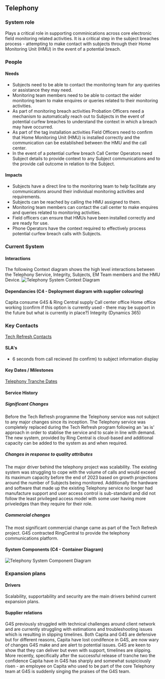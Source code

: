 ## Telephony

### System role
Plays a critical role in supporting comminications across core electronic field monitoring related activities. It is a critical step in the subject breaches process - attempting to make contact with subjects through their Home Monitoring Unit (HMU) in the event of a potential breach.

### People

#### Needs
- Subjects need to be able to contact the monitoring team for any queiries or assistance they may need.
- Monitoring team members need to be able to contact the wider monitoring team to make enquires or queries related to their monitoring activities.
- As part of monitoring breach activities Probation Officers need a mechanism to automatically reach out to Subjects in the event of potential curfew breaches to understand the context in which a breach may have occurred.
- As part of the tag installation activities Field Officers need to confirm that Home Monitoring Unit (HMU) is installed correctly and the communication can be established between the HMU and the call center.
- In the event of a potential curfew breach Call Center Operators need Subject details to provide context to any Subject communications and to the provide call outcome in relation to the Subject.

#### Impacts
- Subjects have a direct line to the monitoring team to help facilitate any communications around their individual monitoring activities and requirements.
- Subjects can be reached by calling the HMU assigned to them.
- Monitoring team members can contact the call center to make enquires and queries related to monitoring activities.
- Field officers can ensure that HMUs have been installed correctly and are ready for use.
- Phone Operators have the context required to effectively process potential curfew breach calls with Subjects.

### Current System

#### Interactions
The following Context diagram shows the high level interactions between the Telephony Service, Integrity, Subjects, EM Team members and the HMU Device.
![Telephony System Context Diagram](embed:TelephonyContext)

#### Dependancies (C4 - Deployment diagram with supplier colouring)
Capita consume
G4S & Ring Central supply
Call center office
Home office working (confirm if this option is currently used - there may be support in the future but what is currently in place?)
Integrity (Dynamics 365)

### Key Contacts
[Tech Refresh Contacts](https://justiceuk-my.sharepoint.com/:x:/r/personal/david_cope1_justice_gov_uk/Documents/Microsoft%20Teams%20Chat%20Files/Key%20contacts%20list%20-%20EM%20Change%20tech%20refresh%20projects.xlsx?d=w74ff8db60f9d45c9b10d8ed768f5885d&csf=1&web=1&e=1sPYfT)

#### SLA's
- 6 seconds from call recieved (to confirm) to subject information display

#### Key Dates / Milestones
[Telephony Tranche Dates](https://justiceuk.sharepoint.com/:x:/r/sites/EMExpansionProgrammeteam/Shared%20Documents/03.%20Business%20Change%20and%20Stakeholder%20Management/Telephony/Tranche%20Dates%200911.xlsx?d=w38c58d9b856045f6b4bf8db8ff265b83&csf=1&web=1&e=W2wcRy)

#### Service History
##### Significant Changes
Before the Tech Refresh programme the Telephony service was not subject to any major changes since its inception. The Telephony service was completely replaced during the Tech Refresh program following an 'as is' approach in order to stablise the service and to scale in line with demand. The new system, provided by Ring Central is cloud-based and additional capacity can be added to the system as and when required.

##### Changes in response to quality attributes
The major driver behind the telephony project was scalability. The existing system was struggling to cope with the volume of calls and would exceed its maximum capacity before the end of 2023 based on growth projections around the number of Subjects being monitored. 
Additionally the hardware and software that made up the existing Telephony service no longer had manufacture support and user access control is sub-standard and did not follow the least privileged access model with some user having more priveledges than they require for their role.

##### Commercial changes
The most significant commercial change came as part of the Tech Refresh project. G4S contracted RingCentral to provide the telephony communications platform.

#### System Components (C4 - Container Diagram)
![Telephony System Component Diagram](embed:TelephonyFuturePartDContainer)

### Expansion plans

#### Drivers
Scalability, supportability and security are the main drivers behind current expansion plans.

#### Supplier relations
G4S previously struggled with technical challenges around client network and are currently struggling with estimations and troubleshooting issues which is resulting in slipping timelines.
Both Capita and G4S are defensive but for different reasons, Capita have lost condifence in G4S, are now wary of changes G4S make and are alert to potential issues. G4S are keen to show that they can deliver but even with support, timelines are slipping.
More recently, specifically after the successful release of tranche two the confidence Capita have in G4S has sharply and somewhat suspiciously risen - an employee on Capita who used to be part of the core Telephony team at G4S is suddenly singing the praises of the G4S team.